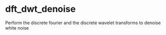 # dft_dwt_denoise
Perform the discrete fourier and the discrete wavelet transforms to denoise white noise
